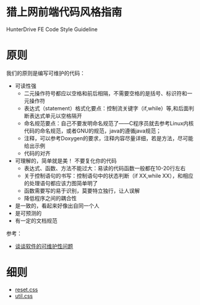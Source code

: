 猎上网前端代码风格指南
===
HunterDrive FE Code Style Guideline

原则
===
我们的原则是编写可维护的代码：

* 可读性强
  * 二元操作符号都应以空格和前后相隔，不需要空格的是括号、标识符和一元操作符
  * 表达式（statement）格式化要点：控制流关键字（if,while）等,和后面判断表达式单元以空格隔开
  * 命名规范要点：自己不要发明命名规范了——C程序员就去参考Linux内核代码的命名规范，或者GNU的规范，java的遵循java规范；
  * 注释，可以参考Doxygen的要求，注释内容尽量详细，若是方法，尽可能给出示例
  * 代码的对齐
* 可理解的，简单就是美！ 不要复化你的代码
  * 表达式、函数、方法不能过大：易读的代码函数一般都在10-20行左右
  * 关于控制语句的书写：控制语句中的状态判断（if XX,while XX），和相应的处理语句都应该力图简单明了
  * 函数需要写的易于识别，莫要特立独行，让人误解
  * 降低程序之间的耦合性
* 是一致的，看起来好像出自同一个人
* 是可预测的
* 有一定的文档规范

参考：
* <a href="http://blog.csdn.net/kanghua/article/details/3649209" target="_blank">谈谈软件的可维护性问题 </a>


细则
===
* <a href="https://github.com/amily4555/fe/blob/master/css/reset.css" target="_blank">reset.css</a>
* <a href="https://github.com/amily4555/fe/blob/master/css/reset.css" target="_blank">util.css</a>


